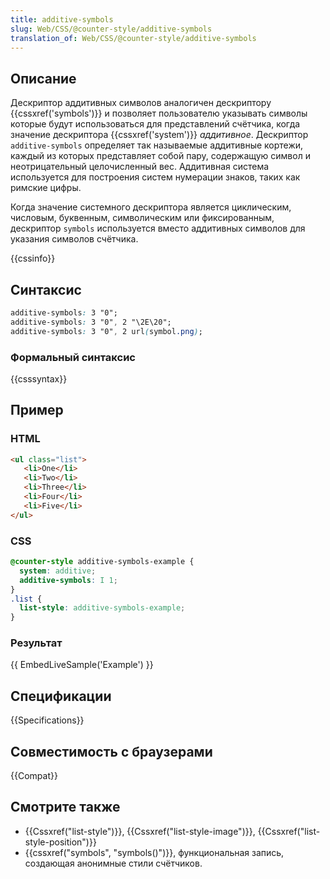```yaml
---
title: additive-symbols
slug: Web/CSS/@counter-style/additive-symbols
translation_of: Web/CSS/@counter-style/additive-symbols
---
```


## Описание

Дескриптор аддитивных символов аналогичен дескриптору {{cssxref('symbols')}} и позволяет пользователю указывать символы которые будут использоваться для представлений счётчика, когда значение дескриптора {{cssxref('system')}} _аддитивное_. Дескриптор `additive-symbols` определяет так называемые аддитивные кортежи, каждый из которых представляет собой пару, содержащую символ и неотрицательный целочисленный вес. Аддитивная система используется для построения систем нумерации знаков, таких как римские цифры.

Когда значение системного дескриптора является циклическим, числовым, буквенным, символическим или фиксированным, дескриптор `symbols` используется вместо аддитивных символов для указания символов счётчика.

{{cssinfo}}

## Синтаксис

```css
additive-symbols: 3 "0";
additive-symbols: 3 "0", 2 "\2E\20";
additive-symbols: 3 "0", 2 url(symbol.png);
```

### Формальный синтаксис

{{csssyntax}}

## Пример

### HTML

```html
<ul class="list">
   <li>One</li>
   <li>Two</li>
   <li>Three</li>
   <li>Four</li>
   <li>Five</li>
</ul>
```

### CSS

```css
@counter-style additive-symbols-example {
  system: additive;
  additive-symbols: I 1;
}
.list {
  list-style: additive-symbols-example;
}
```

### Результат

{{ EmbedLiveSample('Example') }}

## Спецификации

{{Specifications}}

## Совместимость с браузерами

{{Compat}}

## Смотрите также

- {{Cssxref("list-style")}}, {{Cssxref("list-style-image")}}, {{Cssxref("list-style-position")}}
- {{cssxref("symbols", "symbols()")}}, функциональная запись, создающая анонимные стили счётчиков.
